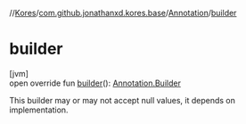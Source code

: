//[Kores](../../../index.md)/[com.github.jonathanxd.kores.base](../index.md)/[Annotation](index.md)/[builder](builder.md)

# builder

[jvm]\
open override fun [builder](builder.md)(): [Annotation.Builder](-builder/index.md)

This builder may or may not accept null values, it depends on implementation.
